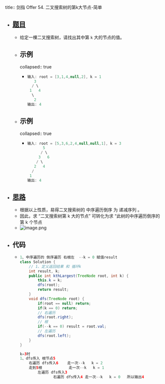 title:: 剑指 Offer 54. 二叉搜索树的第k大节点-简单

- ## [题目](https://leetcode.cn/problems/er-cha-sou-suo-shu-de-di-kda-jie-dian-lcof/)
	- 给定一棵二叉搜索树，请找出其中第 `k` 大的节点的值。
	- ## 示例
	  collapsed:: true
		- ```java
		  输入: root = [3,1,4,null,2], k = 1
		     3
		    / \
		   1   4
		    \
		     2
		  输出: 4
		  ```
	- ## 示例
	  collapsed:: true
		- ```java
		  输入: root = [5,3,6,2,4,null,null,1], k = 3
		         5
		        / \
		       3   6
		      / \
		     2   4
		    /
		   1
		  输出: 4
		  ```
- ## [思路](https://leetcode.cn/problems/er-cha-sou-suo-shu-de-di-kda-jie-dian-lcof/solutions/184216/mian-shi-ti-54-er-cha-sou-suo-shu-de-di-k-da-jie-d/)
	- 根据以上性质，易得二叉搜索树的 中序遍历倒序 为 递减序列 。
	- 因此，求 “二叉搜索树第 k 大的节点” 可转化为求 “此树的中序遍历倒序的第 k 个节点
	- ![image.png](../assets/image_1694868453037_0.png)
- ## 代码
	- ```java
	  1、中序遍历的 倒序遍历 右根左  --k = 0 赋值result
	  class Solution {
	      // 1、定义返回结果 和 循环k
	      int result, k;
	      public int kthLargest(TreeNode root, int k) {
	          this.k = k;
	          dfs(root);
	          return result;
	      }
	      void dfs(TreeNode root) {
	          if(root == null) return;
	          if(k == 0) return;
	          // 右遍历
	          dfs(root.right);
	          // 根
	          if(--k == 0) result = root.val;
	          // 左遍历
	          dfs(root.left);
	      }
	  }
	  
	  k=3时
	  1、dfs传入 根节点5 
	  	  右遍历 dfs传入6	走一次--k   k = 2
	  	  走到5根   	      走一次--k   k = 1
	    	  左遍历 dfs传入3
	        		 右遍历 dfs传入4 走一次--k   k = 0   所以输出4
	  
	  ```